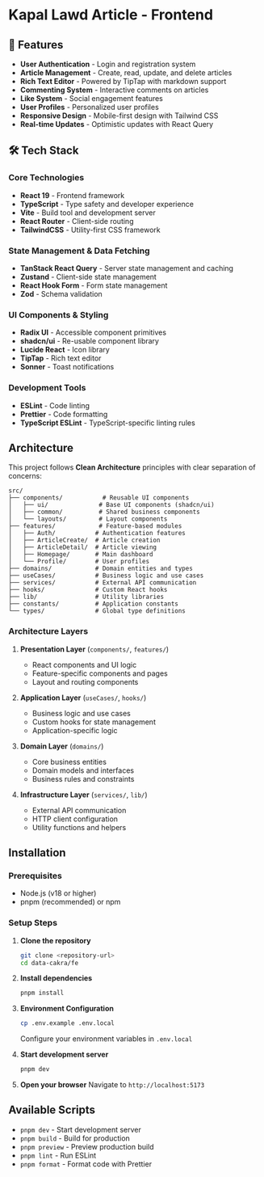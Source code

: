 # Kapal Lawd Article - Frontend

## 🚀 Features

- **User Authentication** - Login and registration system
- **Article Management** - Create, read, update, and delete articles
- **Rich Text Editor** - Powered by TipTap with markdown support
- **Commenting System** - Interactive comments on articles
- **Like System** - Social engagement features
- **User Profiles** - Personalized user profiles
- **Responsive Design** - Mobile-first design with Tailwind CSS
- **Real-time Updates** - Optimistic updates with React Query

## 🛠 Tech Stack

### Core Technologies

- **React 19** - Frontend framework
- **TypeScript** - Type safety and developer experience
- **Vite** - Build tool and development server
- **React Router** - Client-side routing
- **TailwindCSS** - Utility-first CSS framework

### State Management & Data Fetching

- **TanStack React Query** - Server state management and caching
- **Zustand** - Client-side state management
- **React Hook Form** - Form state management
- **Zod** - Schema validation

### UI Components & Styling

- **Radix UI** - Accessible component primitives
- **shadcn/ui** - Re-usable component library
- **Lucide React** - Icon library
- **TipTap** - Rich text editor
- **Sonner** - Toast notifications

### Development Tools

- **ESLint** - Code linting
- **Prettier** - Code formatting
- **TypeScript ESLint** - TypeScript-specific linting rules

## Architecture

This project follows **Clean Architecture** principles with clear separation of concerns:

```
src/
├── components/           # Reusable UI components
│   ├── ui/              # Base UI components (shadcn/ui)
│   ├── common/          # Shared business components
│   └── layouts/         # Layout components
├── features/            # Feature-based modules
│   ├── Auth/           # Authentication features
│   ├── ArticleCreate/  # Article creation
│   ├── ArticleDetail/  # Article viewing
│   ├── Homepage/       # Main dashboard
│   └── Profile/        # User profiles
├── domains/            # Domain entities and types
├── useCases/           # Business logic and use cases
├── services/           # External API communication
├── hooks/              # Custom React hooks
├── lib/                # Utility libraries
├── constants/          # Application constants
└── types/              # Global type definitions
```

### Architecture Layers

1. **Presentation Layer** (`components/`, `features/`)
   - React components and UI logic
   - Feature-specific components and pages
   - Layout and routing components

2. **Application Layer** (`useCases/`, `hooks/`)
   - Business logic and use cases
   - Custom hooks for state management
   - Application-specific logic

3. **Domain Layer** (`domains/`)
   - Core business entities
   - Domain models and interfaces
   - Business rules and constraints

4. **Infrastructure Layer** (`services/`, `lib/`)
   - External API communication
   - HTTP client configuration
   - Utility functions and helpers

## Installation

### Prerequisites

- Node.js (v18 or higher)
- pnpm (recommended) or npm

### Setup Steps

1. **Clone the repository**

   ```bash
   git clone <repository-url>
   cd data-cakra/fe
   ```

2. **Install dependencies**

   ```bash
   pnpm install
   ```

3. **Environment Configuration**

   ```bash
   cp .env.example .env.local
   ```

   Configure your environment variables in `.env.local`

4. **Start development server**

   ```bash
   pnpm dev
   ```

5. **Open your browser**
   Navigate to `http://localhost:5173`

## Available Scripts

- `pnpm dev` - Start development server
- `pnpm build` - Build for production
- `pnpm preview` - Preview production build
- `pnpm lint` - Run ESLint
- `pnpm format` - Format code with Prettier
